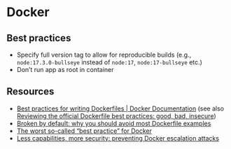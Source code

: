 <!--
SPDX-FileCopyrightText: Copyright (C) 2022 Opal Health Informatics Group at the Research Institute of the McGill University Health Centre <john.kildea@mcgill.ca>

SPDX-License-Identifier: CC-BY-SA-4.0
-->

# Docker

## Best practices

* Specify full version tag to allow for reproducible builds (e.g., `node:17.3.0-bullseye` instead of `node:17`, `node:17-bullseye` etc.)
* Don’t run app as root in container

## Resources

* [Best practices for writing Dockerfiles | Docker Documentation](https://docs.docker.com/develop/develop-images/dockerfile_best-practices/) (see also [Reviewing the official Dockerfile best practices: good, bad, insecure](https://pythonspeed.com/articles/official-docker-best-practices/))
* [Broken by default: why you should avoid most Dockerfile examples](https://pythonspeed.com/articles/dockerizing-python-is-hard/)
* [The worst so-called “best practice” for Docker](https://pythonspeed.com/articles/security-updates-in-docker/)
* [Less capabilities, more security: preventing Docker escalation attacks](https://pythonspeed.com/articles/root-capabilities-docker-security/)
